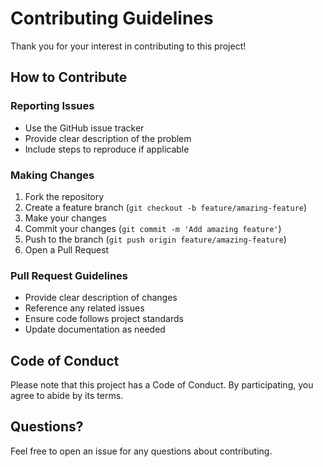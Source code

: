 # Contributing Guidelines

Thank you for your interest in contributing to this project!

## How to Contribute

### Reporting Issues
- Use the GitHub issue tracker
- Provide clear description of the problem
- Include steps to reproduce if applicable

### Making Changes
1. Fork the repository
2. Create a feature branch (`git checkout -b feature/amazing-feature`)
3. Make your changes
4. Commit your changes (`git commit -m 'Add amazing feature'`)
5. Push to the branch (`git push origin feature/amazing-feature`)
6. Open a Pull Request

### Pull Request Guidelines
- Provide clear description of changes
- Reference any related issues
- Ensure code follows project standards
- Update documentation as needed

## Code of Conduct
Please note that this project has a Code of Conduct. By participating, you agree to abide by its terms.

## Questions?
Feel free to open an issue for any questions about contributing.

